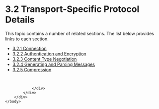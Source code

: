 <html dir="LTR" xmlns:mshelp="http://msdn.microsoft.com/mshelp" xmlns:ddue="http://ddue.schemas.microsoft.com/authoring/2003/5" xmlns:xlink="http://www.w3.org/1999/xlink" xmlns:tool="http://www.microsoft.com/tooltip">
    <head>
        <meta http-equiv="Content-Type" content="text/html; CHARSET=utf-8"></meta>
        <meta name="save" content="history"></meta>
        <title>3.2 Transport-Specific Protocol Details</title>
        <xml>
            <mshelp:toctitle title="3.2 Transport-Specific Protocol Details"></mshelp:toctitle>
            <mshelp:rltitle title="[MS-SSAS]: Transport-Specific Protocol Details"></mshelp:rltitle>
            <mshelp:keyword index="A" term="25b3ddd8-6254-47f0-a2e7-a894fd6a12ae"></mshelp:keyword>
            <mshelp:attr name="DCSext.ContentType" value="open specification"></mshelp:attr>
            <mshelp:attr name="AssetID" value="25b3ddd8-6254-47f0-a2e7-a894fd6a12ae"></mshelp:attr>
            <mshelp:attr name="TopicType" value="kbRef"></mshelp:attr>
            <mshelp:attr name="DCSext.Title" value="[MS-SSAS]: Transport-Specific Protocol Details" />
        </xml>
    </head>
    <body>
        <div id="header">
            <h1 class="heading">3.2 Transport-Specific Protocol Details</h1>
        </div>
        <div id="mainSection">
            <div id="mainBody">
                <div id="allHistory" class="saveHistory"></div>
                <div id="sectionSection0" class="section" name="collapseableSection">
                    <p>This topic contains a number of related sections. The list below provides links to each section.<br /></p><ul><li><span><a href="64b1f79b-6530-4429-ad02-93d5bca512d7.htm">3.2.1 Connection</a></span></li><li><span><a href="be84959b-ec40-4f5a-b18b-b271b0901668.htm">3.2.2 Authentication and Encryption</a></span></li><li><span><a href="4392864b-042b-4f1d-a9b6-4ce0b74ff837.htm">3.2.3 Content Type Negotiation</a></span></li><li><span><a href="efd2ef93-a6f2-4220-99a1-d963c9e5cb99.htm">3.2.4 Generating and Parsing Messages</a></span></li><li><span><a href="85c5d7c1-439e-4daf-9eb5-c4648a186da0.htm">3.2.5 Compression</a></span></li></ul><p><br /></p>


                </div>
            </div>
        </div>
    </body>
</html>